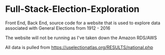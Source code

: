 # Full-Stack-Election-Exploration
Front End, Back End, source code for a website that is used to explore data associated with General Elections from 1912 - 2016

The website will not be running as I've taken down the Amazon RDS/AWS

All data is pulled from  https://uselectionatlas.org/RESULTS/national.php
